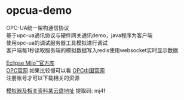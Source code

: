 # opcua-demo
OPC-UA统一架构通信协议  
基于upc-ua通讯协议与硬件网关通讯demo，java程序为客户端  
使用opc-ua的调试服务器工具模拟进行调试  
客户端每1秒读取服务端的模拟数据写入redis使用websocket实时显示数据



[Eclipse Milo™官方库](https://github.com/eclipse/milo)  
[OPC官网](https://opcfoundation.org/) 如果比较慢可以看 [OPC中国官网](http://opcfoundation.cn/)  
注册账号才可以下载相关的资源  

[模拟器及相关资料某云盘地址](https://pan.baidu.com/s/1OhxMC3CSXQYAx9ydg7PRyA) 提取码: mj4f
